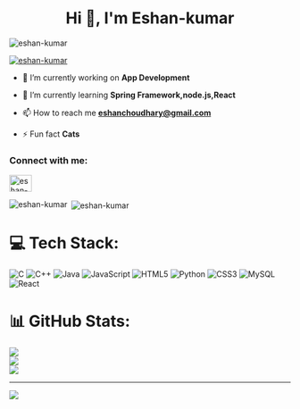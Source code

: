 <h1 align="center">Hi 👋, I'm Eshan-kumar</h1>
<p align="left"> <img src="https://komarev.com/ghpvc/?username=eshan-kumar&label=Profile%20views&color=0e75b6&style=flat" alt="eshan-kumar" /> </p>

<p align="left"> <a href="https://github.com/ryo-ma/github-profile-trophy"><img src="https://github-profile-trophy.vercel.app/?username=eshan-kumar" alt="eshan-kumar" /></a> </p>

- 🔭 I’m currently working on **App Development**

- 🌱 I’m currently learning **Spring Framework,node.js,React**

- 📫 How to reach me **eshanchoudhary@gmail.com**

- ⚡ Fun fact **Cats**

<h3 align="left">Connect with me:</h3>
<p align="left">
<a href="https://linkedin.com/in/eshan-kumar" target="blank"><img align="center" src="https://raw.githubusercontent.com/rahuldkjain/github-profile-readme-generator/master/src/images/icons/Social/linked-in-alt.svg" alt="eshan-kumar" height="30" width="40" /></a>
</p>

<p><img align="left" src="https://github-readme-stats.vercel.app/api/top-langs?username=eshan-kumar&show_icons=true&locale=en&layout=compact" alt="eshan-kumar" /></p>

<p>&nbsp;<img align="center" src="https://github-readme-stats.vercel.app/api?username=eshan-kumar&show_icons=true&locale=en" alt="eshan-kumar" /></p>


# 💻 Tech Stack:
![C](https://img.shields.io/badge/c-%2300599C.svg?style=for-the-badge&logo=c&logoColor=white) ![C++](https://img.shields.io/badge/c++-%2300599C.svg?style=for-the-badge&logo=c%2B%2B&logoColor=white) ![Java](https://img.shields.io/badge/java-%23ED8B00.svg?style=for-the-badge&logo=openjdk&logoColor=white) ![JavaScript](https://img.shields.io/badge/javascript-%23323330.svg?style=for-the-badge&logo=javascript&logoColor=%23F7DF1E) ![HTML5](https://img.shields.io/badge/html5-%23E34F26.svg?style=for-the-badge&logo=html5&logoColor=white) ![Python](https://img.shields.io/badge/python-3670A0?style=for-the-badge&logo=python&logoColor=ffdd54) ![CSS3](https://img.shields.io/badge/css3-%231572B6.svg?style=for-the-badge&logo=css3&logoColor=white) ![MySQL](https://img.shields.io/badge/mysql-4479A1.svg?style=for-the-badge&logo=mysql&logoColor=white) ![React](https://img.shields.io/badge/react-%2320232a.svg?style=for-the-badge&logo=react&logoColor=%2361DAFB)
# 📊 GitHub Stats:
![](https://github-readme-stats.vercel.app/api?username=eshan-kumar&theme=dark&hide_border=false&include_all_commits=false&count_private=false)<br/>
![](https://nirzak-streak-stats.vercel.app/?user=eshan-kumar&theme=dark&hide_border=false)<br/>
![](https://github-readme-stats.vercel.app/api/top-langs/?username=eshan-kumar&theme=dark&hide_border=false&include_all_commits=false&count_private=false&layout=compact)

---
[![](https://visitcount.itsvg.in/api?id=eshan-kumar&icon=0&color=0)](https://visitcount.itsvg.in)

<!-- Proudly created with GPRM ( https://gprm.itsvg.in ) -->

